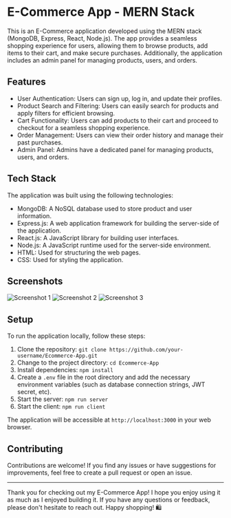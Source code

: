 # E-Commerce App - MERN Stack

This is an E-Commerce application developed using the MERN stack (MongoDB, Express, React, Node.js). The app provides a seamless shopping experience for users, allowing them to browse products, add items to their cart, and make secure purchases. Additionally, the application includes an admin panel for managing products, users, and orders.

## Features

- User Authentication: Users can sign up, log in, and update their profiles.
- Product Search and Filtering: Users can easily search for products and apply filters for efficient browsing.
- Cart Functionality: Users can add products to their cart and proceed to checkout for a seamless shopping experience.
- Order Management: Users can view their order history and manage their past purchases.
- Admin Panel: Admins have a dedicated panel for managing products, users, and orders.

## Tech Stack

The application was built using the following technologies:

- MongoDB: A NoSQL database used to store product and user information.
- Express.js: A web application framework for building the server-side of the application.
- React.js: A JavaScript library for building user interfaces.
- Node.js: A JavaScript runtime used for the server-side environment.
- HTML: Used for structuring the web pages.
- CSS: Used for styling the application.

## Screenshots

![Screenshot 1](path/to/screenshot-1.png)
![Screenshot 2](path/to/screenshot-2.png)
![Screenshot 3](path/to/screenshot-3.png)

## Setup

To run the application locally, follow these steps:

1. Clone the repository: `git clone https://github.com/your-username/Ecommerce-App.git`
2. Change to the project directory: `cd Ecommerce-App`
3. Install dependencies: `npm install`
4. Create a `.env` file in the root directory and add the necessary environment variables (such as database connection strings, JWT secret, etc).
5. Start the server: `npm run server`
6. Start the client: `npm run client`

The application will be accessible at `http://localhost:3000` in your web browser.

## Contributing

Contributions are welcome! If you find any issues or have suggestions for improvements, feel free to create a pull request or open an issue.


---

Thank you for checking out my E-Commerce App! I hope you enjoy using it as much as I enjoyed building it. If you have any questions or feedback, please don't hesitate to reach out. Happy shopping! 🛍️
